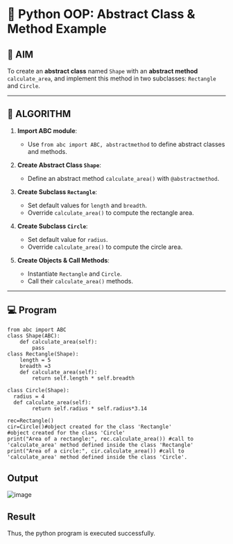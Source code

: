 # 🐍 Python OOP: Abstract Class & Method Example

## 🎯 AIM

To create an **abstract class** named `Shape` with an **abstract method** `calculate_area`, and implement this method in two subclasses: `Rectangle` and `Circle`.

---

## 🧠 ALGORITHM

1. **Import ABC module**:
   - Use `from abc import ABC, abstractmethod` to define abstract classes and methods.

2. **Create Abstract Class `Shape`**:
   - Define an abstract method `calculate_area()` with `@abstractmethod`.

3. **Create Subclass `Rectangle`**:
   - Set default values for `length` and `breadth`.
   - Override `calculate_area()` to compute the rectangle area.

4. **Create Subclass `Circle`**:
   - Set default value for `radius`.
   - Override `calculate_area()` to compute the circle area.

5. **Create Objects & Call Methods**:
   - Instantiate `Rectangle` and `Circle`.
   - Call their `calculate_area()` methods.

---

## 💻 Program
```
from abc import ABC
class Shape(ABC):
    def calculate_area(self):
        pass
class Rectangle(Shape):
    length = 5
    breadth =3 
    def calculate_area(self):
        return self.length * self.breadth

class Circle(Shape):
  radius = 4
  def calculate_area(self):
        return self.radius * self.radius*3.14

rec=Rectangle()
cir=Circle()#object created for the class 'Rectangle'
#object created for the class 'Circle'
print("Area of a rectangle:", rec.calculate_area()) #call to 'calculate_area' method defined inside the class 'Rectangle'
print("Area of a circle:", cir.calculate_area()) #call to 'calculate_area' method defined inside the class 'Circle'.
```

## Output
![image](https://github.com/user-attachments/assets/c4940073-90b7-494e-ab3e-89a2ad7ec287)

## Result
Thus, the python program is executed successfully.
